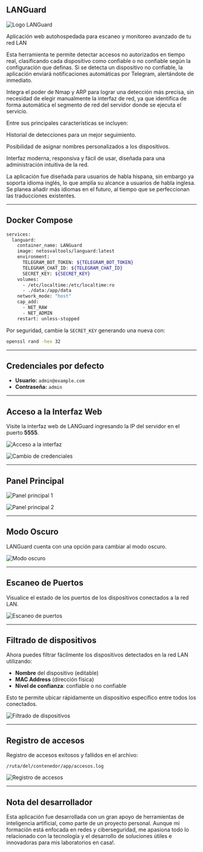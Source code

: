 ## LANGuard

![Logo LANGuard](https://github.com/user-attachments/assets/ccfb8364-edbd-457c-891c-6c8926a436a5)

Aplicación web autohospedada para escaneo y monitoreo avanzado de tu red LAN

Esta herramienta te permite detectar accesos no autorizados en tiempo real, clasificando cada dispositivo como confiable o no confiable según la configuración que definas.
Si se detecta un dispositivo no confiable, la aplicación enviará notificaciones automáticas por Telegram, alertándote de inmediato.

Integra el poder de Nmap y ARP para lograr una detección más precisa, sin necesidad de elegir manualmente la interfaz de red, ya que identifica de forma automática el segmento de red del servidor donde se ejecuta el servicio.

Entre sus principales características se incluyen:

Historial de detecciones para un mejor seguimiento.

Posibilidad de asignar nombres personalizados a los dispositivos.

Interfaz moderna, responsiva y fácil de usar, diseñada para una administración intuitiva de la red.

La aplicación fue diseñada para usuarios de habla hispana, sin embargo ya soporta idioma inglés, lo que amplía su alcance a usuarios de habla inglesa. Se planea añadir más idiomas en el futuro, al tiempo que se perfeccionan las traducciones existentes.

---

## Docker Compose

```bash
services:
  languard:
    container_name: LANGuard
    image: netosvaltools/languard:latest
    environment:
      TELEGRAM_BOT_TOKEN: ${TELEGRAM_BOT_TOKEN}
      TELEGRAM_CHAT_ID: ${TELEGRAM_CHAT_ID}
      SECRET_KEY: ${SECRET_KEY}
    volumes:
      - /etc/localtime:/etc/localtime:ro
      - ./data:/app/data
    network_mode: "host"
    cap_add:
      - NET_RAW
      - NET_ADMIN
    restart: unless-stopped
```

Por seguridad, cambie la `SECRET_KEY` generando una nueva con:

```bash
openssl rand -hex 32
```

---

## Credenciales por defecto

- **Usuario:** `admin@example.com`
- **Contraseña:** `admin`

---

## Acceso a la Interfaz Web

Visite la interfaz web de LANGuard ingresando la IP del servidor en el puerto **5555**.

![Acceso a la interfaz](https://github.com/user-attachments/assets/887db6a3-177d-44c0-8db7-ce110dac4148)

![Cambio de credenciales](https://github.com/user-attachments/assets/09ab7175-e221-406c-bebe-19f4f0694cd1)

---

## Panel Principal

![Panel principal 1](https://github.com/user-attachments/assets/6e3820d6-d934-4448-9b1b-6b749f8acce2)

![Panel principal 2](https://github.com/user-attachments/assets/c0eb0665-8585-44b7-b8d0-679ef8c76e9e)

---

## Modo Oscuro

LANGuard cuenta con una opción para cambiar al modo oscuro.

![Modo oscuro](https://github.com/user-attachments/assets/17287226-3c79-4369-a9e3-a12df56983cc)


---

## Escaneo de Puertos

Visualice el estado de los puertos de los dispositivos conectados a la red LAN.

![Escaneo de puertos](https://github.com/user-attachments/assets/0ac480f1-e7b5-49ec-8f01-e6a7fce6f04b)


---

## Filtrado de dispositivos

Ahora puedes filtrar fácilmente los dispositivos detectados en la red LAN utilizando:

- **Nombre** del dispositivo (editable)
- **MAC Address** (dirección física)
- **Nivel de confianza**: confiable o no confiable

Esto te permite ubicar rápidamente un dispositivo específico entre todos los conectados.

![Filtrado de dispositivos](https://github.com/user-attachments/assets/cbca129f-c2aa-493b-946f-9bf703703874)

---

## Registro de accesos

Registro de accesos exitosos y fallidos en el archivo:

```
/ruta/del/contenedor/app/accesos.log
```

![Registro de accesos](https://github.com/user-attachments/assets/ed1c04e6-7ef7-40ca-85c6-63bb90fddb5b)


---

## Nota del desarrollador
Esta aplicación fue desarrollada con un gran apoyo de herramientas de inteligencia artificial, como parte de un proyecto personal.
Aunque mi formación está enfocada en redes y ciberseguridad, me apasiona todo lo relacionado con la tecnología y el desarrollo de soluciones útiles e innovadoras para mis laboratorios en casa!.



